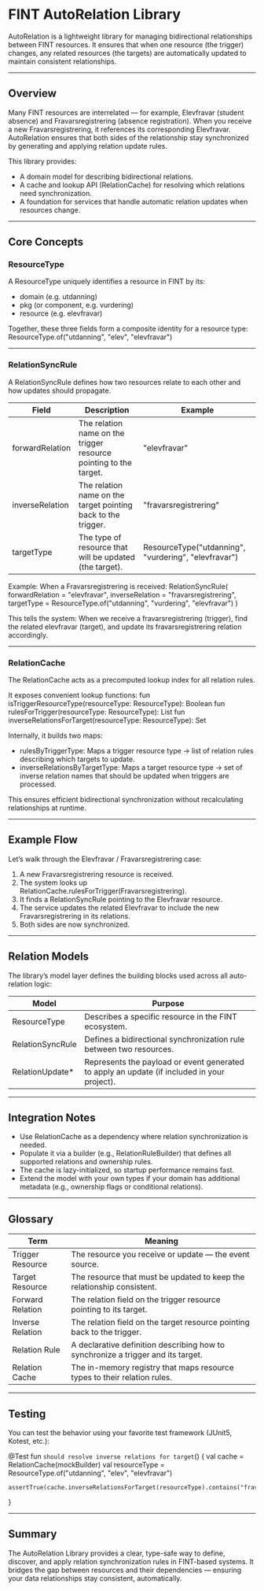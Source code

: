 # FINT AutoRelation Library

AutoRelation is a lightweight library for managing bidirectional relationships between FINT resources.
It ensures that when one resource (the trigger) changes, any related resources (the targets) are automatically updated to maintain consistent relationships.

------------------------------------------------------------

## Overview

Many FINT resources are interrelated — for example, Elevfravar (student absence) and Fravarsregistrering (absence registration).
When you receive a new Fravarsregistrering, it references its corresponding Elevfravar.
AutoRelation ensures that both sides of the relationship stay synchronized by generating and applying relation update rules.

This library provides:
- A domain model for describing bidirectional relations.
- A cache and lookup API (RelationCache) for resolving which relations need synchronization.
- A foundation for services that handle automatic relation updates when resources change.

------------------------------------------------------------

## Core Concepts

### ResourceType
A ResourceType uniquely identifies a resource in FINT by its:
- domain (e.g. utdanning)
- pkg (or component, e.g. vurdering)
- resource (e.g. elevfravar)

Together, these three fields form a composite identity for a resource type:
ResourceType.of("utdanning", "elev", "elevfravar")

------------------------------------------------------------

### RelationSyncRule
A RelationSyncRule defines how two resources relate to each other and how updates should propagate.

Field             | Description                                               | Example
------------------|-----------------------------------------------------------|--------------------------
forwardRelation   | The relation name on the trigger resource pointing to the target. | "elevfravar"
inverseRelation   | The relation name on the target pointing back to the trigger.    | "fravarsregistrering"
targetType        | The type of resource that will be updated (the target).          | ResourceType("utdanning", "vurdering", "elevfravar")

Example:
When a Fravarsregistrering is received:
RelationSyncRule(
forwardRelation = "elevfravar",
inverseRelation = "fravarsregistrering",
targetType = ResourceType.of("utdanning", "vurdering", "elevfravar")
)

This tells the system:
When we receive a fravarsregistrering (trigger), find the related elevfravar (target), and update its fravarsregistrering relation accordingly.

------------------------------------------------------------

### RelationCache
The RelationCache acts as a precomputed lookup index for all relation rules.

It exposes convenient lookup functions:
fun isTriggerResourceType(resourceType: ResourceType): Boolean
fun rulesForTrigger(resourceType: ResourceType): List<RelationSyncRule>
fun inverseRelationsForTarget(resourceType: ResourceType): Set<String>

Internally, it builds two maps:
- rulesByTriggerType: Maps a trigger resource type → list of relation rules describing which targets to update.
- inverseRelationsByTargetType: Maps a target resource type → set of inverse relation names that should be updated when triggers are processed.

This ensures efficient bidirectional synchronization without recalculating relationships at runtime.

------------------------------------------------------------

## Example Flow

Let’s walk through the Elevfravar / Fravarsregistrering case:

1. A new Fravarsregistrering resource is received.
2. The system looks up RelationCache.rulesForTrigger(Fravarsregistrering).
3. It finds a RelationSyncRule pointing to the Elevfravar resource.
4. The service updates the related Elevfravar to include the new Fravarsregistrering in its relations.
5. Both sides are now synchronized.

------------------------------------------------------------

## Relation Models

The library’s model layer defines the building blocks used across all auto-relation logic:

Model              | Purpose
-------------------|----------------------------------------------------------
ResourceType       | Describes a specific resource in the FINT ecosystem.
RelationSyncRule   | Defines a bidirectional synchronization rule between two resources.
RelationUpdate*    | Represents the payload or event generated to apply an update (if included in your project).

------------------------------------------------------------

## Integration Notes

- Use RelationCache as a dependency where relation synchronization is needed.
- Populate it via a builder (e.g., RelationRuleBuilder) that defines all supported relations and ownership rules.
- The cache is lazy-initialized, so startup performance remains fast.
- Extend the model with your own types if your domain has additional metadata (e.g., ownership flags or conditional relations).

------------------------------------------------------------

## Glossary

Term                 | Meaning
---------------------|----------------------------------------------------------
Trigger Resource     | The resource you receive or update — the event source.
Target Resource      | The resource that must be updated to keep the relationship consistent.
Forward Relation     | The relation field on the trigger resource pointing to its target.
Inverse Relation     | The relation field on the target resource pointing back to the trigger.
Relation Rule        | A declarative definition describing how to synchronize a trigger and its target.
Relation Cache       | The in-memory registry that maps resource types to their relation rules.

------------------------------------------------------------

## Testing

You can test the behavior using your favorite test framework (JUnit5, Kotest, etc.):

@Test
fun `should resolve inverse relations for target`() {
val cache = RelationCache(mockBuilder)
val resourceType = ResourceType.of("utdanning", "elev", "elevfravar")

    assertTrue(cache.inverseRelationsForTarget(resourceType).contains("fravarsregistrering"))
}

------------------------------------------------------------

## Summary

The AutoRelation Library provides a clear, type-safe way to define, discover, and apply relation synchronization rules in FINT-based systems.
It bridges the gap between resources and their dependencies — ensuring your data relationships stay consistent, automatically.
